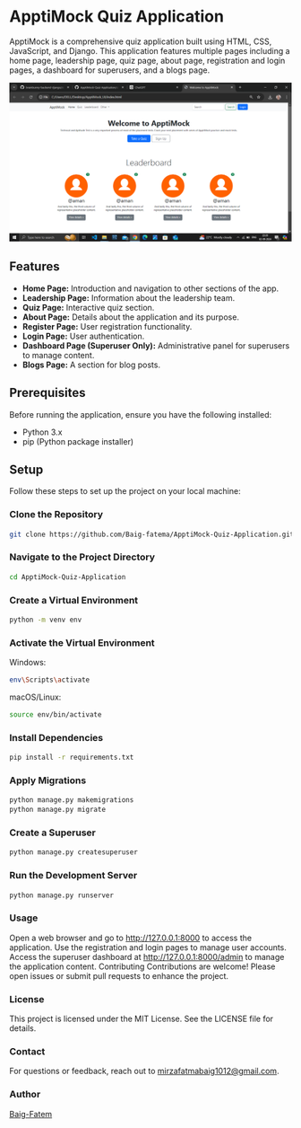 # ApptiMock Quiz Application

ApptiMock is a comprehensive quiz application built using HTML, CSS, JavaScript, and Django. This application features multiple pages including a home page, leadership page, quiz page, about page, registration and login pages, a dashboard for superusers, and a blogs page.

![home view](home_view.png)
## Features

- **Home Page:** Introduction and navigation to other sections of the app.
- **Leadership Page:** Information about the leadership team.
- **Quiz Page:** Interactive quiz section.
- **About Page:** Details about the application and its purpose.
- **Register Page:** User registration functionality.
- **Login Page:** User authentication.
- **Dashboard Page (Superuser Only):** Administrative panel for superusers to manage content.
- **Blogs Page:** A section for blog posts.

## Prerequisites

Before running the application, ensure you have the following installed:

- Python 3.x
- pip (Python package installer)

## Setup

Follow these steps to set up the project on your local machine:

### Clone the Repository

```bash
git clone https://github.com/Baig-fatema/ApptiMock-Quiz-Application.git
```
### Navigate to the Project Directory
```bash
cd ApptiMock-Quiz-Application
```
### Create a Virtual Environment
```bash
python -m venv env
```
### Activate the Virtual Environment
Windows:

```bash
env\Scripts\activate
```
macOS/Linux:

```bash
source env/bin/activate
```
### Install Dependencies
```bash
pip install -r requirements.txt
```
### Apply Migrations
```bash
python manage.py makemigrations
python manage.py migrate
```
### Create a Superuser
```bash
python manage.py createsuperuser
```
### Run the Development Server
```bash
python manage.py runserver
```
### Usage
Open a web browser and go to http://127.0.0.1:8000 to access the application.
Use the registration and login pages to manage user accounts.
Access the superuser dashboard at http://127.0.0.1:8000/admin to manage the application content.
Contributing
Contributions are welcome! Please open issues or submit pull requests to enhance the project.

### License
This project is licensed under the MIT License. See the LICENSE file for details.

### Contact
For questions or feedback, reach out to mirzafatmabaig1012@gmail.com.

### Author
[Baig-Fatem](https://github.com/Baig-fatema)










